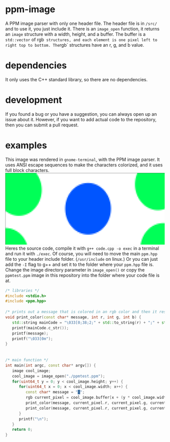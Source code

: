 # ppm-image
A PPM image parser with only one header file. The header file is in `/src/` and to use it, you just include it.
There is an `image_open` function, it returns an `image` structure with a width, height, and a buffer. The buffer is a `std::vector` of rgb`  structures, and each element is one pixel left to right top to bottom. The `rgb` structures have an r, g, and b value.
# dependencies
It only uses the C++ standard library, so there are no dependencies.
# development
If you found a bug or you have a suggestion, you can always open up an issue about it. However, if you want to add actual code to the repository, then you can submit a pull request.
# examples
This image was rendered in `gnome-terminal`, with the PPM image parser. It uses ANSI escape sequences to make the characters colorized, and it uses full block characters.
![Screenshot](./examples/asciiexample.png)
Heres the source code, compile it with `g++ code.cpp -o exec` in a terminal and run it with `./exec`. Of course, you will need to move the main `ppm.hpp` file to your header include folder. (`/usr/include` on linux.) Or you can just add the `-I` flag to g++ and set it to the folder where your `ppm.hpp` file is. Change the image directory parameter in `image_open()` or copy the `ppmtest.ppm` image in this repository into the folder where your code file is at.
```c++
/* libraries */
#include <stdio.h>
#include <ppm.hpp>

/* prints out a message that is colored in an rgb color and then it resets the terminal color */
void print_color(const char* message, int r, int g, int b) {
   std::string mainCode = "\033[0;38;2;" + std::to_string(r) + ";" + std::to_string(g) + ";" + std::to_string(b) + "m";
   printf(mainCode.c_str());
   printf(message);
   printf("\033[0m");
}


/* main function */
int main(int argc, const char* argv[]) {
   image cool_image;
   cool_image = image_open("./ppmtest.ppm");
   for(uint64_t y = 0; y < cool_image.height; y++) {
      for(uint64_t x = 0; x < cool_image.width; x++) {
         const char* message = "█";
         rgb current_pixel = cool_image.buffer[x + (y * cool_image.width)];
         print_color(message, current_pixel.r, current_pixel.g, current_pixel.b);
         print_color(message, current_pixel.r, current_pixel.g, current_pixel.b);
      }
      printf("\n");
   }
   return 0;
}  
```

